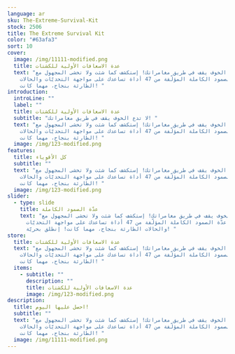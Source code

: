 ```yaml
---
language: ar
sku: The-Extreme-Survival-Kit
stock: 2506
title: The Extreme Survival Kit
color: "#63afa3"
sort: 10
cover:
  image: /img/11111-modified.png
  title: عدة الاسعافات الأولية للكشتات
  text: "لا تدع الخوف يقف في طريق مغامراتك! إستكشف كما شئت ولا تخشى المجهول مع
    عدّة الصمود الكاملة المؤلّفة من 47 أداة تساعدك على مواجهة التحديّات والحالات
    الطارئة بنجاح، مهما كانت! "
introduction:
  introLine: ""
  label: ""
  title: عدة الاسعافات الأولية للكشتات
  subtitle: "لا تدع الخوف يقف في طريق مغامراتك! "
  text: "لا تدع الخوف يقف في طريق مغامراتك! إستكشف كما شئت ولا تخشى المجهول مع
    عدّة الصمود الكاملة المؤلّفة من 47 أداة تساعدك على مواجهة التحديّات والحالات
    الطارئة بنجاح، مهما كانت! "
  image: /img/123-modified.png
features:
  title: كل الأقوياء
  subtitle: ""
  text: "لا تدع الخوف يقف في طريق مغامراتك! إستكشف كما شئت ولا تخشى المجهول مع
    عدّة الصمود الكاملة المؤلّفة من 47 أداة تساعدك على مواجهة التحديّات والحالات
    الطارئة بنجاح، مهما كانت! "
  image: /img/123-modified.png
slider:
  - type: slide
    title: عدّة الصمود الكاملة
    text: "لا تدع الخوف يقف في طريق مغامراتك! إستكشف كما شئت ولا تخشى المجهول مع
      عدّة الصمود الكاملة المؤلّفة من 47 أداة تساعدك على مواجهة التحديّات
      والحالات الطارئة بنجاح، مهما كانت! إنطلق بحريّة! "
store:
  title: عدة الاسعافات الأولية للكشتات
  text: "لا تدع الخوف يقف في طريق مغامراتك! إستكشف كما شئت ولا تخشى المجهول مع
    عدّة الصمود الكاملة المؤلّفة من 47 أداة تساعدك على مواجهة التحديّات والحالات
    الطارئة بنجاح، مهما كانت! "
  items:
    - subtitle: ""
      description: ""
      title: عدة الاسعافات الأولية للكشتات
      image: /img/123-modified.png
description:
  title: احصل عليها اليوم!
  subtitle: ""
  text: "لا تدع الخوف يقف في طريق مغامراتك! إستكشف كما شئت ولا تخشى المجهول مع
    عدّة الصمود الكاملة المؤلّفة من 47 أداة تساعدك على مواجهة التحديّات والحالات
    الطارئة بنجاح، مهما كانت! "
  image: /img/11111-modified.png
---
```

